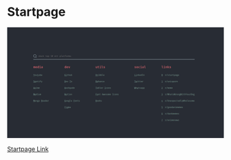 # Startpage

<img src="./assets/screenshot.png">

<a href="http://startpage.arun0808rana.surge.sh/">Startpage Link</a>